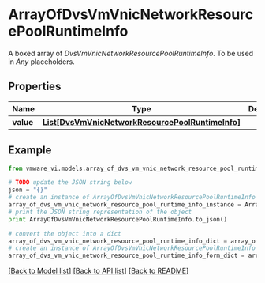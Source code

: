 # ArrayOfDvsVmVnicNetworkResourcePoolRuntimeInfo

A boxed array of *DvsVmVnicNetworkResourcePoolRuntimeInfo*. To be used in *Any* placeholders. 

## Properties
Name | Type | Description | Notes
------------ | ------------- | ------------- | -------------
**value** | [**List[DvsVmVnicNetworkResourcePoolRuntimeInfo]**](DvsVmVnicNetworkResourcePoolRuntimeInfo.md) |  | 

## Example

```python
from vmware_vi.models.array_of_dvs_vm_vnic_network_resource_pool_runtime_info import ArrayOfDvsVmVnicNetworkResourcePoolRuntimeInfo

# TODO update the JSON string below
json = "{}"
# create an instance of ArrayOfDvsVmVnicNetworkResourcePoolRuntimeInfo from a JSON string
array_of_dvs_vm_vnic_network_resource_pool_runtime_info_instance = ArrayOfDvsVmVnicNetworkResourcePoolRuntimeInfo.from_json(json)
# print the JSON string representation of the object
print ArrayOfDvsVmVnicNetworkResourcePoolRuntimeInfo.to_json()

# convert the object into a dict
array_of_dvs_vm_vnic_network_resource_pool_runtime_info_dict = array_of_dvs_vm_vnic_network_resource_pool_runtime_info_instance.to_dict()
# create an instance of ArrayOfDvsVmVnicNetworkResourcePoolRuntimeInfo from a dict
array_of_dvs_vm_vnic_network_resource_pool_runtime_info_form_dict = array_of_dvs_vm_vnic_network_resource_pool_runtime_info.from_dict(array_of_dvs_vm_vnic_network_resource_pool_runtime_info_dict)
```
[[Back to Model list]](../README.md#documentation-for-models) [[Back to API list]](../README.md#documentation-for-api-endpoints) [[Back to README]](../README.md)


